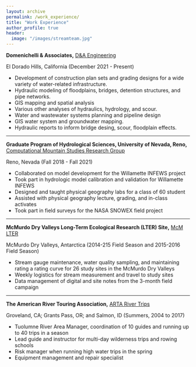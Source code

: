 ```yaml
---
layout: archive
permalink: /work_experience/
title: "Work Experience"
author_profile: true
header:
  image: "/images/streamteam.jpg"
---
```


**Domenichelli & Associates,**
[D&A Engineering](http://www.daengineering.net/)

El Dorado Hills, California (December 2021 - Present)

- Development of construction plan sets and grading designs for a wide variety of water-related infrastructure.
- Hydraulic modeling of floodplains, bridges, detention structures, and pipe networks.
- GIS mapping and spatial analysis
- Various other analyses of hydraulics, hydrology, and scour.
- Water and wastewater systems planning and pipeline design
- GIS water system and groundwater mapping.
- Hydraulic reports to inform bridge desing, scour, floodplain effects.


** **


**Graduate Program of Hydrological Sciences, University of Nevada, Reno,**
[Computational Mountain Studies Research Group](https://www.computationalmountainstudies.com/)

Reno, Nevada (Fall 2018 - Fall 2021)

-	Collaborated on model development for the Willamette INFEWS project
-	Took part in hydrologic model calibration and validation for Willamette INFEWS
-	Designed and taught physical geography labs for a class of 60 student
-	Assisted with physical geography lecture, grading, and in-class activates
- Took part in field surveys for the NASA SNOWEX field project


** **


**McMurdo Dry Valleys Long-Term Ecological Research (LTER) Site,**
[McM LTER](https://mcm.lternet.edu/)

McMurdo Dry Valleys, Antarctica (2014-215 Field Season and 2015-2016 Field Season)

-	Stream gauge maintenance, water quality sampling, and maintaining rating a rating curve for 26 study sites in the McMurdo Dry Valleys
-	Weekly logistics for stream measurement and travel to study sites
-	Data management of digital and site notes from the 3-month field campaign


** **


**The American River Touring Association,**
[ARTA River Trips](https://arta.org/)


Groveland, CA; Grants Pass, OR; and Salmon, ID (Summers, 2004 to 2017)

-	Tuolumne River Area Manager, coordination of 10 guides and running up to 40 trips in a season
-	Lead guide and instructor for multi-day wilderness trips and rowing schools
-	Risk manager when running high water trips in the spring
-	Equipment management and repair specialist


